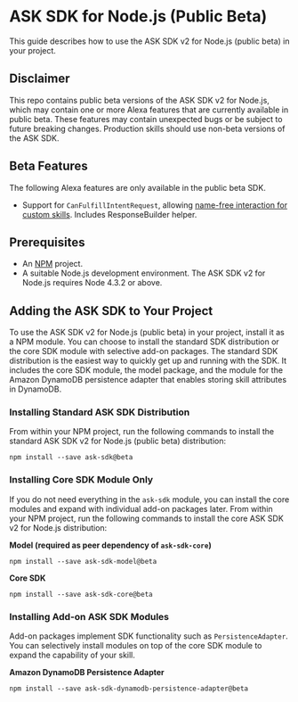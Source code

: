 
# ASK SDK for Node.js (Public Beta)

This guide describes how to use the ASK SDK v2 for Node.js (public beta) in your project.

## Disclaimer

This repo contains public beta versions of the ASK SDK v2 for Node.js, which may contain one or more Alexa features that are currently available in public beta. These features may contain unexpected bugs or be subject to future breaking changes. Production skills should use non-beta versions of the ASK SDK.

## Beta Features
The following Alexa features are only available in the public beta SDK.

* Support for `CanFulfillIntentRequest`, allowing [name-free interaction for custom skills](https://developer.amazon.com/docs/custom-skills/implement-canfulfillintentrequest-for-name-free-interaction.html). Includes ResponseBuilder helper.

## Prerequisites

* An [NPM](https://www.npmjs.com/) project.
* A suitable Node.js development environment. The ASK SDK v2 for Node.js requires Node 4.3.2 or above.

## Adding the ASK SDK to Your Project

To use the ASK SDK v2 for Node.js (public beta) in your project, install it as a NPM module. You can choose to install the standard SDK distribution or the core SDK module with selective add-on packages. The standard SDK distribution is the easiest way to quickly get up and running with the SDK. It includes the core SDK module, the model package, and the module for the Amazon DynamoDB persistence adapter that enables storing skill attributes in DynamoDB.

### Installing Standard ASK SDK Distribution

From within your NPM project, run the following commands to install the standard ASK SDK v2 for Node.js (public beta) distribution:

```
npm install --save ask-sdk@beta
```

### Installing Core SDK Module Only

If you do not need everything in the `ask-sdk` module, you can install the core modules and expand with individual add-on packages later. From within your NPM project, run the following commands to install the core ASK SDK v2 for Node.js distribution:

**Model (required as peer dependency of **`ask-sdk-core`**)**

```
npm install --save ask-sdk-model@beta
```

**Core SDK**

```
npm install --save ask-sdk-core@beta
```

### Installing Add-on ASK SDK Modules

Add-on packages implement SDK functionality such as `PersistenceAdapter`. You can selectively install modules on top of the core SDK module to expand the capability of your skill.

**Amazon DynamoDB Persistence Adapter**

```
npm install --save ask-sdk-dynamodb-persistence-adapter@beta
```
